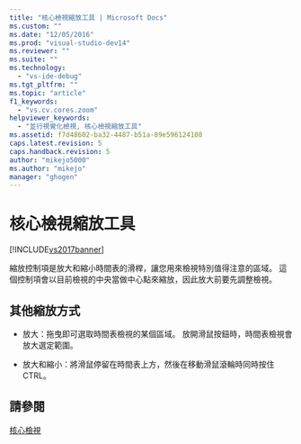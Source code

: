 ```yaml
---
title: "核心檢視縮放工具 | Microsoft Docs"
ms.custom: ""
ms.date: "12/05/2016"
ms.prod: "visual-studio-dev14"
ms.reviewer: ""
ms.suite: ""
ms.technology: 
  - "vs-ide-debug"
ms.tgt_pltfrm: ""
ms.topic: "article"
f1_keywords: 
  - "vs.cv.cores.zoom"
helpviewer_keywords: 
  - "並行視覺化檢視, 核心檢視縮放工具"
ms.assetid: f7d48602-ba32-4487-b51a-89e596124108
caps.latest.revision: 5
caps.handback.revision: 5
author: "mikejo5000"
ms.author: "mikejo"
manager: "ghogen"
---
```

# 核心檢視縮放工具
[!INCLUDE[vs2017banner](../code-quality/includes/vs2017banner.md)]

縮放控制項是放大和縮小時間表的滑桿，讓您用來檢視特別值得注意的區域。  這個控制項會以目前檢視的中央當做中心點來縮放，因此放大前要先調整檢視。  
  
## 其他縮放方式  
  
-   放大：拖曳即可選取時間表檢視的某個區域。  放開滑鼠按鈕時，時間表檢視會放大選定範圍。  
  
-   放大和縮小：將滑鼠停留在時間表上方，然後在移動滑鼠滾輪時同時按住 CTRL。  
  
## 請參閱  
 [核心檢視](../profiling/cores-view.md)